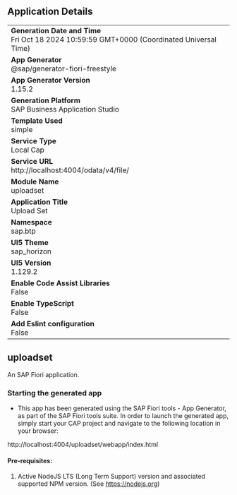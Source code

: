 ## Application Details
|               |
| ------------- |
|**Generation Date and Time**<br>Fri Oct 18 2024 10:59:59 GMT+0000 (Coordinated Universal Time)|
|**App Generator**<br>@sap/generator-fiori-freestyle|
|**App Generator Version**<br>1.15.2|
|**Generation Platform**<br>SAP Business Application Studio|
|**Template Used**<br>simple|
|**Service Type**<br>Local Cap|
|**Service URL**<br>http://localhost:4004/odata/v4/file/|
|**Module Name**<br>uploadset|
|**Application Title**<br>Upload Set|
|**Namespace**<br>sap.btp|
|**UI5 Theme**<br>sap_horizon|
|**UI5 Version**<br>1.129.2|
|**Enable Code Assist Libraries**<br>False|
|**Enable TypeScript**<br>False|
|**Add Eslint configuration**<br>False|

## uploadset

An SAP Fiori application.

### Starting the generated app

-   This app has been generated using the SAP Fiori tools - App Generator, as part of the SAP Fiori tools suite.  In order to launch the generated app, simply start your CAP project and navigate to the following location in your browser:

http://localhost:4004/uploadset/webapp/index.html

#### Pre-requisites:

1. Active NodeJS LTS (Long Term Support) version and associated supported NPM version.  (See https://nodejs.org)


